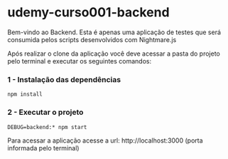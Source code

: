 # udemy-curso001-backend
Bem-vindo ao Backend. Esta é apenas uma aplicação de testes que será consumida pelos scripts desenvolvidos com Nightmare.js

Após realizar o clone da aplicação você deve acessar a pasta do projeto pelo terminal e executar os seguintes comandos:

### 1 - Instalação das dependências

`npm install` 

### 2 - Executar o projeto

`DEBUG=backend:* npm start`

Para acessar a aplicação acesse a url: http://localhost:3000 (porta informada pelo terminal)
